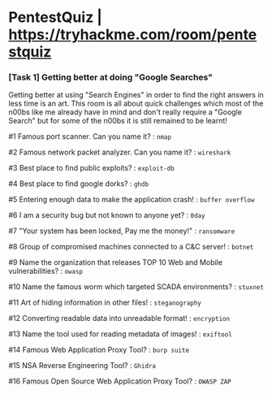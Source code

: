 # PentestQuiz | https://tryhackme.com/room/pentestquiz

### [Task 1] Getting better at doing "Google Searches"

Getting better at using "Search Engines" in order to find the right answers in less time is an art. This room is all about quick challenges which most of the n00bs like me already have in mind and don't really require a "Google Search" but for some of the n00bs it is still remained to be learnt!

#1	Famous port scanner. Can you name it? : ```nmap```

#2	Famous network packet analyzer. Can you name it? : ```wireshark```

#3	Best place to find public exploits? : ```exploit-db```

#4	Best place to find google dorks? : ```ghdb```

#5	Entering enough data to make the application crash! : ```buffer overflow```

#6	I am a security bug but not known to anyone yet? : ```0day```

#7	"Your system has been locked, Pay me the money!" : ```ransomware```

#8	Group of compromised machines connected to a C&C server! : ```botnet```

#9	Name the organization that releases TOP 10 Web and Mobile vulnerabilities? : ```owasp```

#10	Name the famous worm which targeted SCADA environments? : ```stuxnet```

#11	Art of hiding information in other files! : ```steganography```

#12	Converting readable data into unreadable format! : ```encryption```

#13	Name the tool used for reading metadata of images! : ```exiftool```

#14	Famous Web Application Proxy Tool? : ```burp suite```

#15	NSA Reverse Engineering Tool? : ```Ghidra```

#16	Famous Open Source Web Application Proxy Tool? : ```OWASP ZAP```
